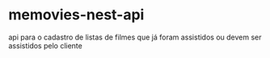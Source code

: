 # memovies-nest-api
api para o cadastro de listas de filmes que já foram assistidos ou devem ser assistidos pelo cliente 
